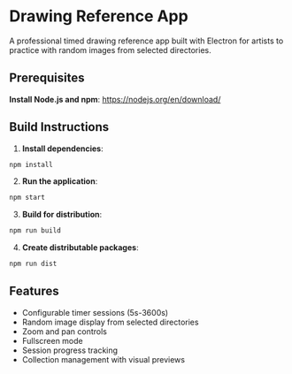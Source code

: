 # Drawing Reference App

A professional timed drawing reference app built with Electron for artists to practice with random images from selected directories.

## Prerequisites

**Install Node.js and npm**: https://nodejs.org/en/download/

## Build Instructions

1. **Install dependencies**:
```bash
npm install
```

2. **Run the application**:
```bash
npm start
```

3. **Build for distribution**:
```bash
npm run build
```

4. **Create distributable packages**:
```bash
npm run dist
```

## Features

- Configurable timer sessions (5s-3600s)
- Random image display from selected directories
- Zoom and pan controls
- Fullscreen mode
- Session progress tracking
- Collection management with visual previews
